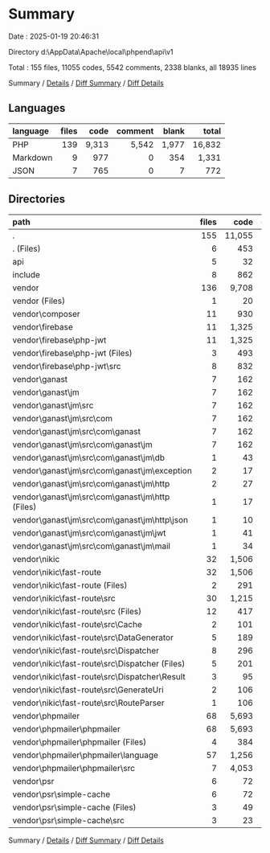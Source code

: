 # Summary

Date : 2025-01-19 20:46:31

Directory d:\\AppData\\Apache\\local\\phpend\\api\\v1

Total : 155 files,  11055 codes, 5542 comments, 2338 blanks, all 18935 lines

Summary / [Details](details.md) / [Diff Summary](diff.md) / [Diff Details](diff-details.md)

## Languages
| language | files | code | comment | blank | total |
| :--- | ---: | ---: | ---: | ---: | ---: |
| PHP | 139 | 9,313 | 5,542 | 1,977 | 16,832 |
| Markdown | 9 | 977 | 0 | 354 | 1,331 |
| JSON | 7 | 765 | 0 | 7 | 772 |

## Directories
| path | files | code | comment | blank | total |
| :--- | ---: | ---: | ---: | ---: | ---: |
| . | 155 | 11,055 | 5,542 | 2,338 | 18,935 |
| . (Files) | 6 | 453 | 49 | 85 | 587 |
| api | 5 | 32 | 61 | 22 | 115 |
| include | 8 | 862 | 685 | 313 | 1,860 |
| vendor | 136 | 9,708 | 4,747 | 1,918 | 16,373 |
| vendor (Files) | 1 | 20 | 1 | 5 | 26 |
| vendor\\composer | 11 | 930 | 378 | 152 | 1,460 |
| vendor\\firebase | 11 | 1,325 | 430 | 305 | 2,060 |
| vendor\\firebase\\php-jwt | 11 | 1,325 | 430 | 305 | 2,060 |
| vendor\\firebase\\php-jwt (Files) | 3 | 493 | 0 | 146 | 639 |
| vendor\\firebase\\php-jwt\\src | 8 | 832 | 430 | 159 | 1,421 |
| vendor\\ganast | 7 | 162 | 59 | 61 | 282 |
| vendor\\ganast\\jm | 7 | 162 | 59 | 61 | 282 |
| vendor\\ganast\\jm\\src | 7 | 162 | 59 | 61 | 282 |
| vendor\\ganast\\jm\\src\\com | 7 | 162 | 59 | 61 | 282 |
| vendor\\ganast\\jm\\src\\com\\ganast | 7 | 162 | 59 | 61 | 282 |
| vendor\\ganast\\jm\\src\\com\\ganast\\jm | 7 | 162 | 59 | 61 | 282 |
| vendor\\ganast\\jm\\src\\com\\ganast\\jm\\db | 1 | 43 | 12 | 5 | 60 |
| vendor\\ganast\\jm\\src\\com\\ganast\\jm\\exception | 2 | 17 | 16 | 13 | 46 |
| vendor\\ganast\\jm\\src\\com\\ganast\\jm\\http | 2 | 27 | 18 | 16 | 61 |
| vendor\\ganast\\jm\\src\\com\\ganast\\jm\\http (Files) | 1 | 17 | 11 | 10 | 38 |
| vendor\\ganast\\jm\\src\\com\\ganast\\jm\\http\\json | 1 | 10 | 7 | 6 | 23 |
| vendor\\ganast\\jm\\src\\com\\ganast\\jm\\jwt | 1 | 41 | 9 | 16 | 66 |
| vendor\\ganast\\jm\\src\\com\\ganast\\jm\\mail | 1 | 34 | 4 | 11 | 49 |
| vendor\\nikic | 32 | 1,506 | 390 | 454 | 2,350 |
| vendor\\nikic\\fast-route | 32 | 1,506 | 390 | 454 | 2,350 |
| vendor\\nikic\\fast-route (Files) | 2 | 291 | 0 | 84 | 375 |
| vendor\\nikic\\fast-route\\src | 30 | 1,215 | 390 | 370 | 1,975 |
| vendor\\nikic\\fast-route\\src (Files) | 12 | 417 | 254 | 125 | 796 |
| vendor\\nikic\\fast-route\\src\\Cache | 2 | 101 | 10 | 36 | 147 |
| vendor\\nikic\\fast-route\\src\\DataGenerator | 5 | 189 | 38 | 58 | 285 |
| vendor\\nikic\\fast-route\\src\\Dispatcher | 8 | 296 | 46 | 93 | 435 |
| vendor\\nikic\\fast-route\\src\\Dispatcher (Files) | 5 | 201 | 27 | 68 | 296 |
| vendor\\nikic\\fast-route\\src\\Dispatcher\\Result | 3 | 95 | 19 | 25 | 139 |
| vendor\\nikic\\fast-route\\src\\GenerateUri | 2 | 106 | 24 | 29 | 159 |
| vendor\\nikic\\fast-route\\src\\RouteParser | 1 | 106 | 18 | 29 | 153 |
| vendor\\phpmailer | 68 | 5,693 | 3,388 | 917 | 9,998 |
| vendor\\phpmailer\\phpmailer | 68 | 5,693 | 3,388 | 917 | 9,998 |
| vendor\\phpmailer\\phpmailer (Files) | 4 | 384 | 48 | 102 | 534 |
| vendor\\phpmailer\\phpmailer\\language | 57 | 1,256 | 336 | 171 | 1,763 |
| vendor\\phpmailer\\phpmailer\\src | 7 | 4,053 | 3,004 | 644 | 7,701 |
| vendor\\psr | 6 | 72 | 101 | 24 | 197 |
| vendor\\psr\\simple-cache | 6 | 72 | 101 | 24 | 197 |
| vendor\\psr\\simple-cache (Files) | 3 | 49 | 0 | 8 | 57 |
| vendor\\psr\\simple-cache\\src | 3 | 23 | 101 | 16 | 140 |

Summary / [Details](details.md) / [Diff Summary](diff.md) / [Diff Details](diff-details.md)